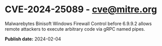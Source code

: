 # CVE-2024-25089 - cve@mitre.org

Malwarebytes Binisoft Windows Firewall Control before 6.9.9.2 allows remote attackers to execute arbitrary code via gRPC named pipes.

**Publish date:** 2024-02-04

